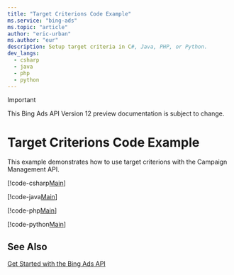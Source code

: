 ```yaml
---
title: "Target Criterions Code Example"
ms.service: "bing-ads"
ms.topic: "article"
author: "eric-urban"
ms.author: "eur"
description: Setup target criteria in C#, Java, PHP, or Python.
dev_langs:
  - csharp
  - java
  - php
  - python
---
```

> [!IMPORTANT]
> This Bing Ads API Version 12 preview documentation is subject to change.

# Target Criterions Code Example
This example demonstrates how to use target criterions with the Campaign Management API.

[!code-csharp[Main](../../../BingAds-dotNet-SDK/examples/BingAdsExamples/BingAdsExamplesLibrary/v11/TargetCriterions.cs)]

[!code-java[Main](../../../BingAds-Java-SDK/examples/BingAdsDesktopApp/src/main/java/com/microsoft/bingads/examples/v11/TargetCriterions.java)]

[!code-php[Main](../../../BingAds-PHP-SDK/samples/V11/TargetCriterions.php)]

[!code-python[Main](../../../BingAds-Python-SDK/examples/BingAdsPythonConsoleExamples/BingAdsPythonConsoleExamples/v11/target_criterions.py)]

## See Also
[Get Started with the Bing Ads API](../guides/get-started.md)  
